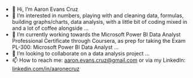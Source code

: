 - 👋 Hi, I’m Aaron Evans Cruz
- 👀 I’m interested in numbers, playing with and cleaning data, formulas, building graphs/charts, data analysis, with a little bit of coding mixed in and a lot of coffee alongside ...
- 🌱 I’m currently working towards the Microsoft Power BI Data Analyst Professional Certificate through Coursera, as prep for taking the Exam PL-300: Microsoft Power BI Data Analyst ...
- 💞️ I’m looking to collaborate on a data analysis project ...
- 📫 How to reach me: aaron.evans.cruz@gmail.com or via my LinkedIn: [linkedin.com/in/aaronecruz](https://linkedin.com/in/aaronecruz)
<!---
aaron-evans-cruz/aaron-evans-cruz is a ✨ special ✨ repository because its `README.md` (this file) appears on your GitHub profile.
You can click the Preview link to take a look at your changes.
--->

